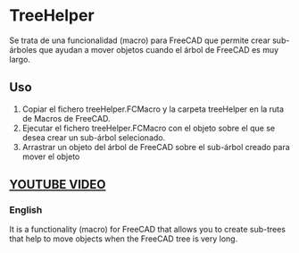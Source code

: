 # TreeHelper

Se trata de una funcionalidad (macro) para FreeCAD que permite crear sub-árboles que ayudan a mover objetos cuando el árbol de FreeCAD es muy largo.

## Uso
1. Copiar el fichero treeHelper.FCMacro y la carpeta treeHelper en la ruta de Macros de FreeCAD.
2. Ejecutar el fichero treeHelper.FCMacro con el objeto sobre el que se desea crear un sub-árbol selecionado.
3. Arrastrar un objeto del árbol de FreeCAD sobre el sub-árbol creado para mover el objeto

[**YOUTUBE VIDEO**](https://youtu.be/VVKUCCxCkI8)
---
### English
It is a functionality (macro) for FreeCAD that allows you to create sub-trees that help to move objects when the FreeCAD tree is very long.

